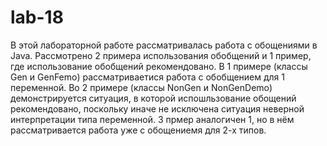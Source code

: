 ﻿# lab-18
 В этой лабораторной работе рассматривалась работа с обощениями в Java. Рассмотрено 2 примера использования обобщений и 1 пример, где использование обобщений рекомендовано.
В 1 примере (классы Gen и GenFemo) рассматриваетися работа с обобщением для 1 переменной.
Во 2 примере (классы NonGen и NonGenDemo) демонстрируется ситуация, в которой испошльзование обощений рекомендовано, поскольку иначе не исключена ситуация неверной интерпретации типа переменной.
3 прмер аналогичен 1, но в нём рассматривается работа уже с обощениемя для 2-х типов.
